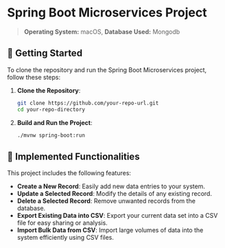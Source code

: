 
# Spring Boot Microservices Project

> **Operating System:** macOS,
> **Database Used:** Mongodb

## 🚀 Getting Started

To clone the repository and run the Spring Boot Microservices project, follow these steps:

1. **Clone the Repository**:
   ```bash
   git clone https://github.com/your-repo-url.git
   cd your-repo-directory
   ```

2. **Build and Run the Project**:
   ```bash
   ./mvnw spring-boot:run
   ```

## 🎯 Implemented Functionalities

This project includes the following features:

- **Create a New Record**: Easily add new data entries to your system.
- **Update a Selected Record**: Modify the details of any existing record.
- **Delete a Selected Record**: Remove unwanted records from the database.
- **Export Existing Data into CSV**: Export your current data set into a CSV file for easy sharing or analysis.
- **Import Bulk Data from CSV**: Import large volumes of data into the system efficiently using CSV files.


